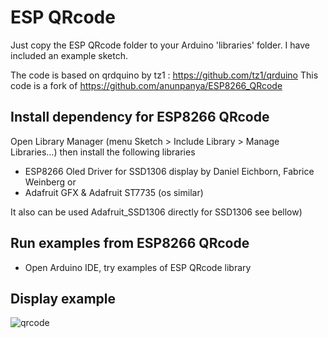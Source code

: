 # ESP QRcode

Just copy the ESP QRcode folder to your Arduino 'libraries' folder. I have included an example sketch.

The code is based on qrdquino by tz1 : https://github.com/tz1/qrduino
This code is a fork of https://github.com/anunpanya/ESP8266_QRcode

## Install dependency for ESP8266 QRcode
Open Library Manager (menu Sketch > Include Library > Manage Libraries…) then install the following libraries
- ESP8266 Oled Driver for SSD1306 display by Daniel Eichborn, Fabrice Weinberg or
- Adafruit GFX & Adafruit ST7735 (os similar)

It also can be used Adafruit_SSD1306 directly for SSD1306 see bellow)

## Run examples from ESP8266 QRcode
- Open Arduino IDE, try examples of ESP QRcode library

## Display example
![qrcode](src/img/qrcode.JPG?raw=true)
